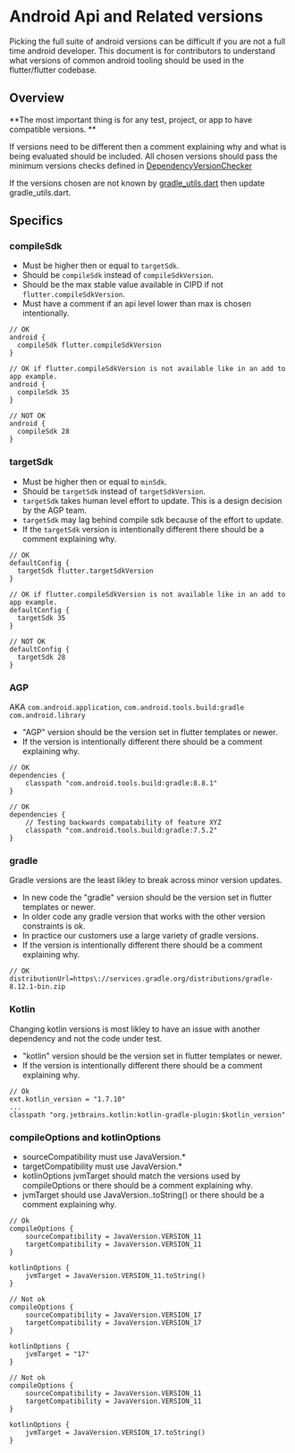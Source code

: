 # Android Api and Related versions

Picking the full suite of android versions can be difficult if you are not a full time android developer.
This document is for contributors to understand what versions of common android tooling should be used in the flutter/flutter codebase.

## Overview

**The most important thing is for any test, project, or app to have compatible versions. **

If versions need to be different then a comment explaining why and what is being evaluated should be included.
All chosen versions should pass the minimum versions checks defined in [DependencyVersionChecker](https://github.com/flutter/flutter/blob/main/packages/flutter_tools/gradle/src/main/kotlin/DependencyVersionChecker.kt)

If the versions chosen are not known by [gradle_utils.dart](https://github.com/flutter/flutter/blob/a16c447abcb695b4ca907d59e66dc87f4f7178d3/packages/flutter_tools/lib/src/android/gradle_utils.dart#L63) then update gradle_utils.dart.

## Specifics

### compileSdk

- Must be higher then or equal to `targetSdk`.
- Should be `compileSdk` instead of `compileSdkVersion`.
- Should be the max stable value available in CIPD if not `flutter.compileSdkVersion`.
- Must have a comment if an api level lower than max is chosen intentionally.

```
// OK
android {
  compileSdk flutter.compileSdkVersion
}
```

```
// OK if flutter.compileSdkVersion is not available like in an add to app example.
android {
  compileSdk 35
}
```

```
// NOT OK
android {
  compileSdk 28
}
```

### targetSdk

- Must be higher then or equal to `minSdk`.
- Should be `targetSdk` instead of `targetSdkVersion`.
- `targetSdk` takes human level effort to update. This is a design decision by the AGP team.
- `targetSdk` may lag behind compile sdk because of the effort to update.
- If the `targetSdk` version is intentionally different there should be a comment explaining why.

```
// OK
defaultConfig {
  targetSdk flutter.targetSdkVersion
}
```

```
// OK if flutter.compileSdkVersion is not available like in an add to app example.
defaultConfig {
  targetSdk 35
}
```

```
// NOT OK
defaultConfig {
  targetSdk 28
}
```

### AGP
AKA `com.android.application`, `com.android.tools.build:gradle` `com.android.library`

- "AGP" version should be the version set in flutter templates or newer.
- If the version is intentionally different there should be a comment explaining why.


```
// OK
dependencies {
    classpath "com.android.tools.build:gradle:8.8.1"
}
```

```
// OK
dependencies {
    // Testing backwards compatability of feature XYZ
    classpath "com.android.tools.build:gradle:7.5.2"
}
```

### gradle

Gradle versions are the least likley to break across minor version updates.

- In new code the "gradle" version should be the version set in flutter templates or newer.
- In older code any gradle version that works with the other version constraints is ok.
- In practice our customers use a large variety of gradle versions.
- If the version is intentionally different there should be a comment explaining why.

```
// OK
distributionUrl=https\://services.gradle.org/distributions/gradle-8.12.1-bin.zip
```

### Kotlin

Changing kotlin versions is most likley to have an issue with another dependency and not the code under test.

- "kotlin" version should be the version set in flutter templates or newer.
- If the version is intentionally different there should be a comment explaining why.

```
// Ok
ext.kotlin_version = "1.7.10"
...
classpath "org.jetbrains.kotlin:kotlin-gradle-plugin:$kotlin_version"
```

### compileOptions and kotlinOptions

- sourceCompatibility must use JavaVersion.*
- targetCompatibility must use JavaVersion.*
- kotlinOptions jvmTarget should match the versions used by compileOptions or there should be a comment explaining why.
- jvmTarget should use JavaVersion.<SOMEVERSION>.toString() or there should be a comment explaining why.

```
// Ok
compileOptions {
    sourceCompatibility = JavaVersion.VERSION_11
    targetCompatibility = JavaVersion.VERSION_11
}

kotlinOptions {
    jvmTarget = JavaVersion.VERSION_11.toString()
}
```

```
// Not ok
compileOptions {
    sourceCompatibility = JavaVersion.VERSION_17
    targetCompatibility = JavaVersion.VERSION_17
}

kotlinOptions {
    jvmTarget = "17"
}
```

```
// Not ok
compileOptions {
    sourceCompatibility = JavaVersion.VERSION_11
    targetCompatibility = JavaVersion.VERSION_11
}

kotlinOptions {
    jvmTarget = JavaVersion.VERSION_17.toString()
}
```
